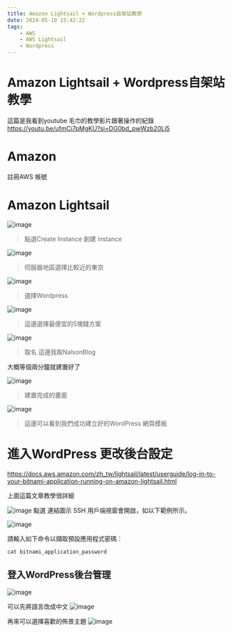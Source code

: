 ```yaml
---
title: Amazon Lightsail + Wordpress自架站教學
date: 2024-05-10 15:42:22
tags:
    - AWS
    - AWS Lightsail
    - Wordpress
---
```


# Amazon Lightsail + Wordpress自架站教學

這篇是我看到youtube 毛巾的教學影片跟著操作的紀錄
https://youtu.be/ufmCi7pMgKU?si=DG0bd_pwWzb20Lj5

# Amazon 

註冊AWS 帳號

# Amazon Lightsail

![image](https://hackmd.io/_uploads/rJDljZsfR.png)
> 點選Create Instance 創建 instance

![image](https://hackmd.io/_uploads/rkvLoZszA.png)
>伺服器地區選擇比較近的東京

![image](https://hackmd.io/_uploads/SkrjobiGA.png)
>選擇Wordpress

![image](https://hackmd.io/_uploads/SylBn-ozC.png)
>這邊選擇最便宜的5塊錢方案

![image](https://hackmd.io/_uploads/S1FdnZofC.png)
>取名 這邊我取NalsonBlog

大概等個兩分鐘就建置好了

![image](https://hackmd.io/_uploads/Bk2anbizR.png)
>建置完成的畫面


![image](https://hackmd.io/_uploads/rywaTZifC.png)
>這邊可以看到我們成功建立好的WordPress 網頁模板

# 進入WordPress 更改後台設定

https://docs.aws.amazon.com/zh_tw/lightsail/latest/userguide/log-in-to-your-bitnami-application-running-on-amazon-lightsail.html

上面這篇文章教學很詳細

![image](https://hackmd.io/_uploads/SkaRezozR.png)
點選 連結圖示 SSH 用戶端視窗會開啟，如以下範例所示。

![image](https://hackmd.io/_uploads/H1xmWfiGA.png)

請輸入如下命令以擷取預設應用程式密碼：
```
cat bitnami_application_password
```

## 登入WordPress後台管理
![image](https://hackmd.io/_uploads/ryNaWMsM0.png)

可以先將語言改成中文
![image](https://hackmd.io/_uploads/By9mzMoGR.png)

再來可以選擇喜歡的佈景主題
![image](https://hackmd.io/_uploads/HkfvfMiz0.png)
